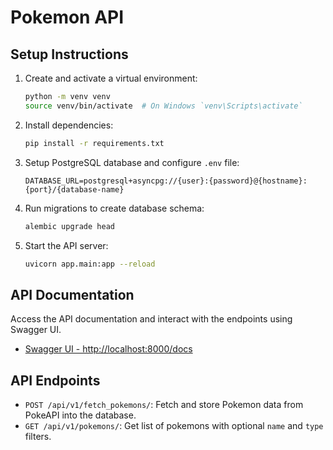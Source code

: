 # Pokemon API

## Setup Instructions



1. Create and activate a virtual environment:
    ```bash
    python -m venv venv
    source venv/bin/activate  # On Windows `venv\Scripts\activate`
    ```

2. Install dependencies:
    ```bash
    pip install -r requirements.txt
    ```

3. Setup PostgreSQL database and configure `.env` file:
    ```
    DATABASE_URL=postgresql+asyncpg://{user}:{password}@{hostname}:{port}/{database-name}
    ```

4. Run migrations to create database schema:
    ```bash
    alembic upgrade head
    ```

5. Start the API server:
    ```bash
    uvicorn app.main:app --reload
    ```

## API Documentation

Access the API documentation and interact with the endpoints using Swagger UI.
- [Swagger UI - http://localhost:8000/docs](http://localhost:8000/docs)

## API Endpoints

- `POST /api/v1/fetch_pokemons/`: Fetch and store Pokemon data from PokeAPI into the database.
- `GET /api/v1/pokemons/`: Get list of pokemons with optional `name` and `type` filters.




